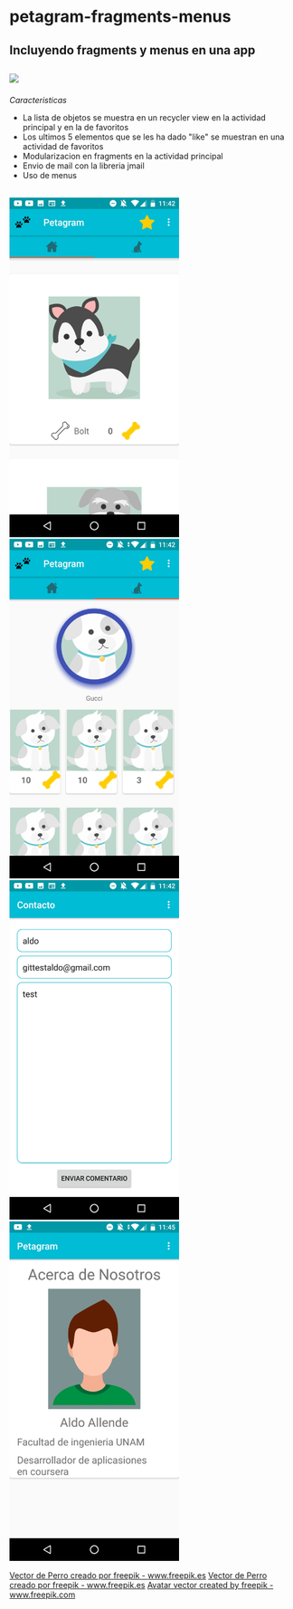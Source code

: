 # petagram-fragments-menus
**Incluyendo fragments y menus en una  app**
<br/><br/>
<img src="https://github.com/InvedAllens/petagram-fragments-menus/blob/master/Screenshots/fragments.gif" width="300"/>
---
*Caracteristicas*
- La lista de objetos se muestra en un recycler view en la actividad principal y en la de favoritos
- Los ultimos 5 elementos que se les ha dado "like" se muestran en una actividad de favoritos
- Modularizacion en fragments en la actividad principal
- Envio de mail con la libreria jmail
- Uso de menus
<br/>
				<img src="https://github.com/InvedAllens/petagram-fragments-menus/blob/master/Screenshots/Screenshot2.jpg" alt="drawing" width="300"/>
<br/>
				<img src="https://github.com/InvedAllens/petagram-fragments-menus/blob/master/Screenshots/Screenshot3.jpg" alt="drawing" width="300"/>
<br/>
				<img src="https://github.com/InvedAllens/petagram-fragments-menus/blob/master/Screenshots/Screenshot4.jpg" alt="drawing" width="300"/>
<br/>
				<img src="https://github.com/InvedAllens/petagram-fragments-menus/blob/master/Screenshots/Screenshot5.jpg" alt="drawing" width="300"/>
<br/>

<a href='https://www.freepik.es/fotos-vectores-gratis/perro'>Vector de Perro creado por freepik - www.freepik.es</a>
<a href="https://www.freepik.es/fotos-vectores-gratis/perro">Vector de Perro creado por freepik - www.freepik.es</a>
<a href="https://www.freepik.com/free-photos-vectors/avatar">Avatar vector created by freepik - www.freepik.com</a>




